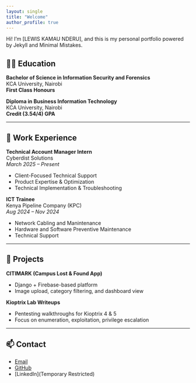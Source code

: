 ```yaml
---
layout: single
title: "Welcome"
author_profile: true
---
```


Hi! I’m [LEWIS KAMAU NDERU], and this is my personal portfolio powered by Jekyll and Minimal Mistakes.

## 👨‍🎓 Education

**Bachelor of Science in Information Security and Forensics**  
KCA University, Nairobi  
**First Class Honours**

**Diploma in Business Information Technology**  
KCA University, Nairobi  
**Credit (3.54/4) GPA**

---

## 💼 Work Experience

**Technical Account Manager Intern**  
Cyberdist Solutions  
*March 2025 – Present*  
- Client-Focused Technical Support  
- Product Expertise & Optimization  
- Technical Implementation & Troubleshooting

**ICT Trainee**  
Kenya Pipeline Company (KPC)  
*Aug 2024 – Nov 2024*  
- Network Cabling and Manintenance  
- Hardware and Software Preventive Maintenance  
- Technical Support

---

## 📂 Projects

**CITIMARK (Campus Lost & Found App)**  
- Django + Firebase-based platform   
- Image upload, category filtering, and dashboard view

**Kioptrix Lab Writeups**  
- Pentesting walkthroughs for Kioptrix 4 & 5  
- Focus on enumeration, exploitation, privilege escalation

---

## 📫 Contact

- [Email](kamau2325@yahoo.com)     
- [GitHub](https://github.com/k4m4uk4m4u)   
- [LinkedIn](Temporary Restricted)

